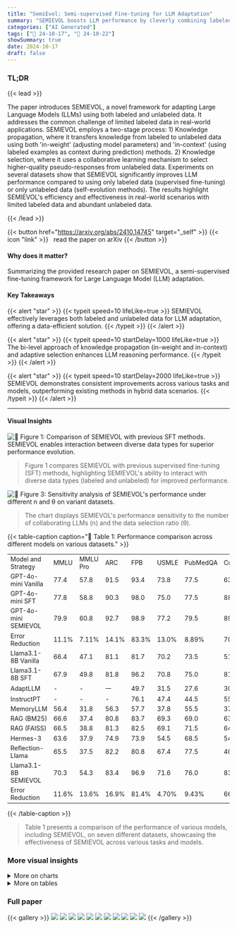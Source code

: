 ```yaml
---
title: "SemiEvol: Semi-supervised Fine-tuning for LLM Adaptation"
summary: "SEMIEVOL boosts LLM performance by cleverly combining labeled and unlabeled data using a two-stage knowledge propagation and selection approach, achieving significant improvements across diverse tasks..."
categories: ["AI Generated"]
tags: ["🔖 24-10-17", "🤗 24-10-22"]
showSummary: true
date: 2024-10-17
draft: false
---
```


### TL;DR


{{< lead >}}

The paper introduces SEMIEVOL, a novel framework for adapting Large Language Models (LLMs) using both labeled and unlabeled data.  It addresses the common challenge of limited labeled data in real-world applications. SEMIEVOL employs a two-stage process: 1) Knowledge propagation, where it transfers knowledge from labeled to unlabeled data using both 'in-weight' (adjusting model parameters) and 'in-context' (using labeled examples as context during prediction) methods. 2) Knowledge selection, where it uses a collaborative learning mechanism to select higher-quality pseudo-responses from unlabeled data. Experiments on several datasets show that SEMIEVOL significantly improves LLM performance compared to using only labeled data (supervised fine-tuning) or only unlabeled data (self-evolution methods).  The results highlight SEMIEVOL's efficiency and effectiveness in real-world scenarios with limited labeled data and abundant unlabeled data.

{{< /lead >}}


{{< button href="https://arxiv.org/abs/2410.14745" target="_self" >}}
{{< icon "link" >}} &nbsp; read the paper on arXiv
{{< /button >}}

#### Why does it matter?
Summarizing the provided research paper on SEMIEVOL, a semi-supervised fine-tuning framework for Large Language Model (LLM) adaptation.
#### Key Takeaways

{{< alert "star" >}}
{{< typeit speed=10 lifeLike=true >}} SEMIEVOL effectively leverages both labeled and unlabeled data for LLM adaptation, offering a data-efficient solution. {{< /typeit >}}
{{< /alert >}}

{{< alert "star" >}}
{{< typeit speed=10 startDelay=1000 lifeLike=true >}} The bi-level approach of knowledge propagation (in-weight and in-context) and adaptive selection enhances LLM reasoning performance. {{< /typeit >}}
{{< /alert >}}

{{< alert "star" >}}
{{< typeit speed=10 startDelay=2000 lifeLike=true >}} SEMIEVOL demonstrates consistent improvements across various tasks and models, outperforming existing methods in hybrid data scenarios. {{< /typeit >}}
{{< /alert >}}

------
#### Visual Insights



![](figures/figures_1_0.png "🔼 Figure 1: Comparison of SEMIEVOL with previous SFT methods. SEMIEVOL enables interaction between diverse data types for superior performance evolution.")

> Figure 1 compares SEMIEVOL with previous supervised fine-tuning (SFT) methods, highlighting SEMIEVOL's ability to interact with diverse data types (labeled and unlabeled) for improved performance.





![](charts/charts_6_0.png "🔼 Figure 3: Sensitivity analysis of SEMIEVOL's performance under different n and θ on variant datasets.")

> The chart displays SEMIEVOL's performance sensitivity to the number of collaborating LLMs (n) and the data selection ratio (θ).





{{< table-caption caption="🔽 Table 1: Performance comparison across different models on various datasets." >}}
<table id='0' style='font-size:14px'><tr><td>Model and Strategy</td><td>MMLU</td><td>MMLU Pro</td><td>ARC</td><td>FPB</td><td>USMLE</td><td>PubMedQA</td><td>ConvFinQA</td></tr><tr><td>GPT-4o-mini Vanilla</td><td>77.4</td><td>57.8</td><td>91.5</td><td>93.4</td><td>73.8</td><td>77.5</td><td>63.9</td></tr><tr><td>GPT-4o-mini SFT</td><td>77.8</td><td>58.8</td><td>90.3</td><td>98.0</td><td>75.0</td><td>77.5</td><td>88.8</td></tr><tr><td>GPT-4o-mini SEMIEVOL</td><td>79.9</td><td>60.8</td><td>92.7</td><td>98.9</td><td>77.2</td><td>79.5</td><td>89.2</td></tr><tr><td>Error Reduction</td><td>11.1%</td><td>7.11%</td><td>14.1%</td><td>83.3%</td><td>13.0%</td><td>8.89%</td><td>70.1%</td></tr><tr><td>Llama3.1-8B Vanilla</td><td>66.4</td><td>47.1</td><td>81.1</td><td>81.7</td><td>70.2</td><td>73.5</td><td>51.1</td></tr><tr><td>Llama3.1-8B SFT</td><td>67.9</td><td>49.8</td><td>81.8</td><td>96.2</td><td>70.8</td><td>75.0</td><td>81.3</td></tr><tr><td>AdaptLLM</td><td>-</td><td>-</td><td>一</td><td>49.7</td><td>31.5</td><td>27.6</td><td>30.9</td></tr><tr><td>InstructPT</td><td>-</td><td>-</td><td>-</td><td>76.1</td><td>47.4</td><td>44.5</td><td>55.2</td></tr><tr><td>MemoryLLM</td><td>56.4</td><td>31.8</td><td>56.3</td><td>57.7</td><td>37.8</td><td>55.5</td><td>37.2</td></tr><tr><td>RAG (BM25)</td><td>66.6</td><td>37.4</td><td>80.8</td><td>83.7</td><td>69.3</td><td>69.0</td><td>63.4</td></tr><tr><td>RAG (FAISS)</td><td>66.5</td><td>38.8</td><td>81.3</td><td>82.5</td><td>69.1</td><td>71.5</td><td>64.6</td></tr><tr><td>Hermes-3</td><td>63.6</td><td>37.9</td><td>74.9</td><td>73.9</td><td>54.5</td><td>68.5</td><td>54.9</td></tr><tr><td>Reflection-Llama</td><td>65.5</td><td>37.5</td><td>82.2</td><td>80.8</td><td>67.4</td><td>77.5</td><td>40.8</td></tr><tr><td>Llama3.1-8B SEMIEVOL</td><td>70.3</td><td>54.3</td><td>83.4</td><td>96.9</td><td>71.6</td><td>76.0</td><td>83.6</td></tr><tr><td>Error Reduction</td><td>11.6%</td><td>13.6%</td><td>16.9%</td><td>81.4%</td><td>4.70%</td><td>9.43%</td><td>66.5%</td></tr></table>{{< /table-caption >}}

> Table 1 presents a comparison of the performance of various models, including SEMIEVOL, on seven different datasets, showcasing the effectiveness of SEMIEVOL across various tasks and models.



### More visual insights



<details>
<summary>More on charts
</summary>


![](charts/charts_7_0.png "🔼 Figure 4: Entropy distribution indicates SEMIEVOL can enhanced response confidence. Lower entropy values indicate more confident predictions.")

> The chart displays the entropy distribution of Vanilla, SFT, and SEMIEVOL models' predictions on MMLU and MMLU-Pro datasets, illustrating SEMIEVOL's enhanced response confidence.


![](charts/charts_7_1.png "🔼 Figure 6: Category-wise performance of SEMIEVOL.")

> The radar chart displays a category-wise comparison of the performance of Vanilla, SFT, and SEMIEVOL models on the MMLU-Pro dataset using Llama-3.1 8B.


![](charts/charts_7_2.png "🔼 Figure 3: Sensitivity analysis of SEMIEVOL's performance under different n and θ on variant datasets.")

> The chart displays the sensitivity analysis of SEMIEVOL's performance across different values of n (number of collaborating models) and θ (data selection ratio) on MMLU and MMLU-Pro datasets.


![](charts/charts_8_0.png "🔼 Figure 7: Iterative evolution performance, each iteration means perform a round of SEMIEVOL.")

> The chart displays the iterative evolution performance of the SEMIEVOL model on MMLU and MMLU-Pro datasets across four iterations.


</details>



<details>
<summary>More on tables
</summary>


{{< table-caption caption="🔽 Table 1: Performance comparison across different models on various datasets." >}}
<br><table id='8' style='font-size:14px'><tr><td>Variant</td><td>MMLU</td><td>MMLU-Pro</td><td>ARC</td></tr><tr><td>Llama3.1-8B SEMIEVOL</td><td>70.3</td><td>54.3</td><td>83.4</td></tr><tr><td>w/o IWP</td><td>68.7</td><td>52.1</td><td>82.4</td></tr><tr><td>w/o ICP</td><td>69.7</td><td>53.2</td><td>83.0</td></tr><tr><td>w/o CL</td><td>69.1</td><td>53.0</td><td>82.4</td></tr><tr><td>w/o AS</td><td>69.9</td><td>53.5</td><td>82.1</td></tr></table>{{< /table-caption >}}

> Table 1 presents a comparison of various LLMs' performance across seven datasets, using different fine-tuning strategies, including vanilla, SFT, and SEMIEVOL, showing error reduction percentages.


{{< table-caption caption="🔽 Table 1: Performance comparison across different models on various datasets." >}}
<table id='0' style='font-size:14px'><tr><td>Base Model</td><td colspan="4">MMLU (Dunlabeled / Dlabled)</td><td colspan="4">MMLU-Pro (Dunlabeled / Dlabled)</td></tr><tr><td></td><td>50%</td><td>100%</td><td>200%</td><td>300%</td><td>50%</td><td>100%</td><td>200%</td><td>300%</td></tr><tr><td>GPT-4o mini</td><td>78.2</td><td>78.6</td><td>79.3</td><td>79.9</td><td>58.9</td><td>59.5</td><td>60.1</td><td>60.8</td></tr><tr><td>Llama3.1-8B</td><td>68.3</td><td>69.5</td><td>69.7</td><td>70.3</td><td>50.8</td><td>52.0</td><td>53.5</td><td>54.3</td></tr></table>{{< /table-caption >}}

> Table 1 presents a performance comparison of various LLMs (GPT-40-mini and Llama-3.1-8B) using different fine-tuning strategies (vanilla, SFT, and SEMIEVOL) across seven diverse datasets.


</details>


### Full paper

{{< gallery >}}
<img src="paper_images/1.png" class="grid-w50 md:grid-w33 xl:grid-w25" />
<img src="paper_images/2.png" class="grid-w50 md:grid-w33 xl:grid-w25" />
<img src="paper_images/3.png" class="grid-w50 md:grid-w33 xl:grid-w25" />
<img src="paper_images/4.png" class="grid-w50 md:grid-w33 xl:grid-w25" />
<img src="paper_images/5.png" class="grid-w50 md:grid-w33 xl:grid-w25" />
<img src="paper_images/6.png" class="grid-w50 md:grid-w33 xl:grid-w25" />
<img src="paper_images/7.png" class="grid-w50 md:grid-w33 xl:grid-w25" />
<img src="paper_images/8.png" class="grid-w50 md:grid-w33 xl:grid-w25" />
<img src="paper_images/9.png" class="grid-w50 md:grid-w33 xl:grid-w25" />
<img src="paper_images/10.png" class="grid-w50 md:grid-w33 xl:grid-w25" />
<img src="paper_images/11.png" class="grid-w50 md:grid-w33 xl:grid-w25" />
{{< /gallery >}}